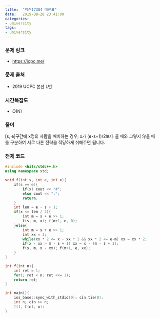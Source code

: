 ```yaml
---
title:  "백준17384 대진표"
date:   2019-08-28 23:41:00
categories:
- university
tags:
- university
---
```


### 문제 링크
* https://icpc.me/

### 문제 출처
* 2019 UCPC 본선 L번

### 시간복잡도
* O(N)

### 풀이
[s, e]구간에 x명의 사람을 배치하는 경우, x가 (e-s+1)/2보다 클 때와 그렇지 않을 때를 구분하여 서로 다른 전략을 적당하게 취해주면 됩니다.

### 전체 코드
```cpp
#include <bits/stdc++.h>
using namespace std;

void f(int s, int e, int x){
	if(s == e){
		if(x) cout << "#";
		else cout << ".";
		return;
	}
	int len = e - s + 1;
	if(x <= len / 2){
		int m = s + e >> 1;
		f(s, m, x); f(m+1, e, 0);
	}else{
		int m = s + e >> 1;
		int xx = 1;
		while(xx * 2 <= x - xx * 2 && xx * 2 <= e-m) xx = xx * 2;
		if(x - xx > m - s + 1) xx = x - (m - s + 1);
		f(s, m, x - xx); f(m+1, e, xx);
	}
}

int f(int n){
	int ret = 1;
	for(; ret < n; ret <<= 1);
	return ret;
}

int main(){
	ios_base::sync_with_stdio(0); cin.tie(0);
	int n; cin >> n;
	f(1, f(n), n);
}
```
